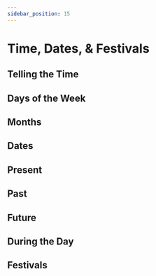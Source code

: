 ```yaml
---
sidebar_position: 15
---
```


# Time, Dates, & Festivals

## Telling the Time

## Days of the Week

## Months

## Dates

## Present

## Past

## Future

## During the Day

## Festivals